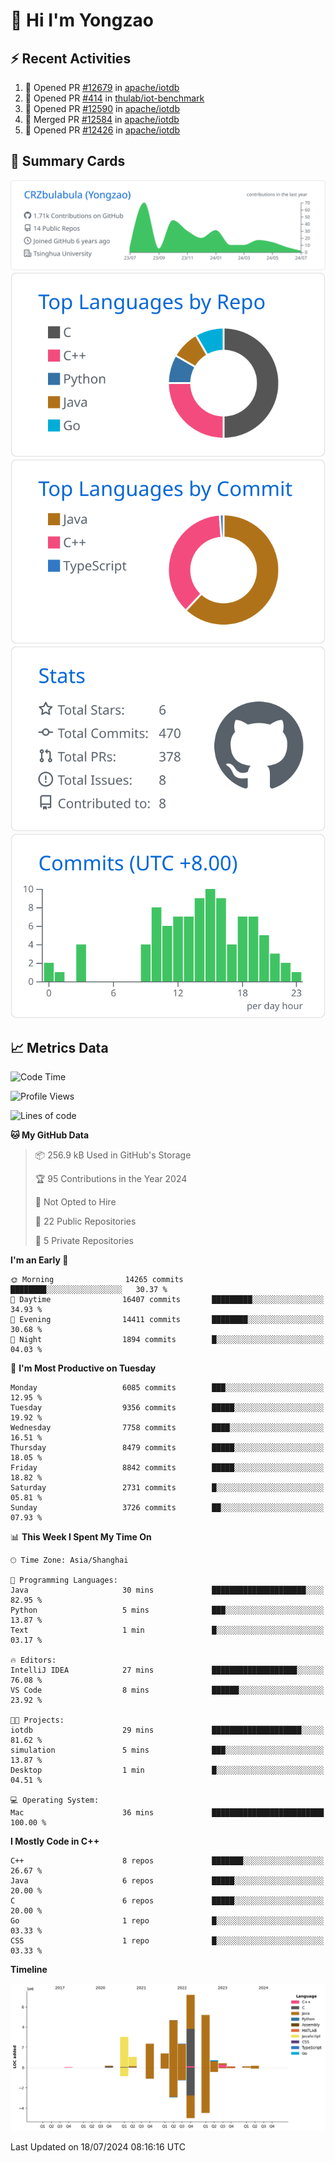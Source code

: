 # 👋 Hi I'm Yongzao

## ⚡ Recent Activities
<!--START_SECTION:activity-->
1. 💪 Opened PR [#12679](https://github.com/apache/iotdb/pull/12679) in [apache/iotdb](https://github.com/apache/iotdb)
2. 💪 Opened PR [#414](https://github.com/thulab/iot-benchmark/pull/414) in [thulab/iot-benchmark](https://github.com/thulab/iot-benchmark)
3. 💪 Opened PR [#12590](https://github.com/apache/iotdb/pull/12590) in [apache/iotdb](https://github.com/apache/iotdb)
4. 🎉 Merged PR [#12584](https://github.com/apache/iotdb/pull/12584) in [apache/iotdb](https://github.com/apache/iotdb)
5. 💪 Opened PR [#12426](https://github.com/apache/iotdb/pull/12426) in [apache/iotdb](https://github.com/apache/iotdb)
<!--END_SECTION:activity-->

## 🎑 Summary Cards

[![](https://raw.githubusercontent.com/CRZbulabula/CRZbulabula/main/profile-summary-card-output/github/0-profile-details.svg)](https://github.com/vn7n24fzkq/github-profile-summary-cards)
[![](https://raw.githubusercontent.com/CRZbulabula/CRZbulabula/main/profile-summary-card-output/github/1-repos-per-language.svg)](https://github.com/vn7n24fzkq/github-profile-summary-cards) [![](https://raw.githubusercontent.com/CRZbulabula/CRZbulabula/main/profile-summary-card-output/github/2-most-commit-language.svg)](https://github.com/vn7n24fzkq/github-profile-summary-cards)
[![](https://raw.githubusercontent.com/CRZbulabula/CRZbulabula/main/profile-summary-card-output/github/3-stats.svg)](https://github.com/vn7n24fzkq/github-profile-summary-cards) [![](https://raw.githubusercontent.com/CRZbulabula/CRZbulabula/main/profile-summary-card-output/github/4-productive-time.svg)](https://github.com/vn7n24fzkq/github-profile-summary-cards)

## 📈 Metrics Data

<!--START_SECTION:waka-->
![Code Time](http://img.shields.io/badge/Code%20Time-672%20hrs%2031%20mins-blue)

![Profile Views](http://img.shields.io/badge/Profile%20Views-5-blue)

![Lines of code](https://img.shields.io/badge/From%20Hello%20World%20I%27ve%20Written-28.8%20million%20lines%20of%20code-blue)

**🐱 My GitHub Data** 

> 📦 256.9 kB Used in GitHub's Storage 
 > 
> 🏆 95 Contributions in the Year 2024
 > 
> 🚫 Not Opted to Hire
 > 
> 📜 22 Public Repositories 
 > 
> 🔑 5 Private Repositories 
 > 
**I'm an Early 🐤** 

```text
🌞 Morning                14265 commits       ████████░░░░░░░░░░░░░░░░░   30.37 % 
🌆 Daytime                16407 commits       █████████░░░░░░░░░░░░░░░░   34.93 % 
🌃 Evening                14411 commits       ████████░░░░░░░░░░░░░░░░░   30.68 % 
🌙 Night                  1894 commits        █░░░░░░░░░░░░░░░░░░░░░░░░   04.03 % 
```
📅 **I'm Most Productive on Tuesday** 

```text
Monday                   6085 commits        ███░░░░░░░░░░░░░░░░░░░░░░   12.95 % 
Tuesday                  9356 commits        █████░░░░░░░░░░░░░░░░░░░░   19.92 % 
Wednesday                7758 commits        ████░░░░░░░░░░░░░░░░░░░░░   16.51 % 
Thursday                 8479 commits        █████░░░░░░░░░░░░░░░░░░░░   18.05 % 
Friday                   8842 commits        █████░░░░░░░░░░░░░░░░░░░░   18.82 % 
Saturday                 2731 commits        █░░░░░░░░░░░░░░░░░░░░░░░░   05.81 % 
Sunday                   3726 commits        ██░░░░░░░░░░░░░░░░░░░░░░░   07.93 % 
```


📊 **This Week I Spent My Time On** 

```text
🕑︎ Time Zone: Asia/Shanghai

💬 Programming Languages: 
Java                     30 mins             █████████████████████░░░░   82.95 % 
Python                   5 mins              ███░░░░░░░░░░░░░░░░░░░░░░   13.87 % 
Text                     1 min               █░░░░░░░░░░░░░░░░░░░░░░░░   03.17 % 

🔥 Editors: 
IntelliJ IDEA            27 mins             ███████████████████░░░░░░   76.08 % 
VS Code                  8 mins              ██████░░░░░░░░░░░░░░░░░░░   23.92 % 

🐱‍💻 Projects: 
iotdb                    29 mins             ████████████████████░░░░░   81.62 % 
simulation               5 mins              ███░░░░░░░░░░░░░░░░░░░░░░   13.87 % 
Desktop                  1 min               █░░░░░░░░░░░░░░░░░░░░░░░░   04.51 % 

💻 Operating System: 
Mac                      36 mins             █████████████████████████   100.00 % 
```

**I Mostly Code in C++** 

```text
C++                      8 repos             ███████░░░░░░░░░░░░░░░░░░   26.67 % 
Java                     6 repos             █████░░░░░░░░░░░░░░░░░░░░   20.00 % 
C                        6 repos             █████░░░░░░░░░░░░░░░░░░░░   20.00 % 
Go                       1 repo              █░░░░░░░░░░░░░░░░░░░░░░░░   03.33 % 
CSS                      1 repo              █░░░░░░░░░░░░░░░░░░░░░░░░   03.33 % 
```



**Timeline**

![Lines of Code chart](https://raw.githubusercontent.com/CRZbulabula/CRZbulabula/main/assets/bar_graph.png)


 Last Updated on 18/07/2024 08:16:16 UTC
<!--END_SECTION:waka-->

